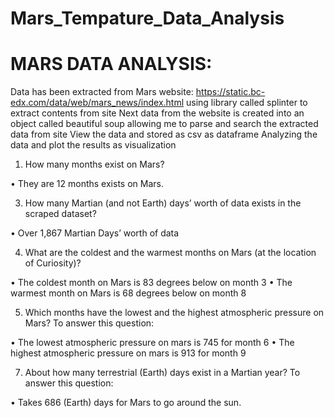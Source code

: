 # Mars_Tempature_Data_Analysis

MARS DATA ANALYSIS:
===================================

Data has been extracted from Mars website: https://static.bc-edx.com/data/web/mars_news/index.html using library called splinter to extract contents from site
Next data from the website is  created into an object called beautiful soup allowing me to parse and search the extracted data from site
View the data and stored as csv as dataframe
Analyzing the data and plot the results as visualization

1.	How many months exist on Mars?
   
•	They are 12 months exists on Mars.
 
3.	How many Martian (and not Earth) days’ worth of data exists in the scraped dataset?
   
•	Over 1,867 Martian Days’ worth of data

4.	What are the coldest and the warmest months on Mars (at the location of Curiosity)?
   
•	The coldest month on Mars is 83 degrees below on month 3
•	The warmest month on Mars is 68 degrees below on month 8

5.	Which months have the lowest and the highest atmospheric pressure on Mars? To answer this question:
   
•	The lowest atmospheric pressure on mars is 745 for month 6
•	The highest atmospheric pressure on mars is 913 for month 9

7.	About how many terrestrial (Earth) days exist in a Martian year? To answer this question:
   
•	Takes 686 (Earth) days for Mars to go around the sun. 


